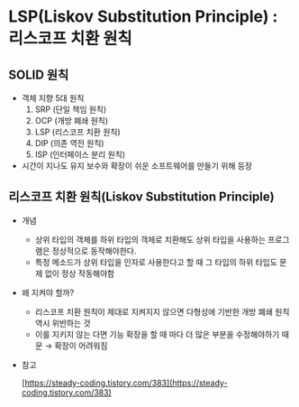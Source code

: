 # LSP(Liskov Substitution Principle) : 리스코프 치환 원칙

## SOLID 원칙

- 객체 지향 5대 원칙
    1. SRP (단일 책임 원칙)
    2. OCP (개방 폐쇄 원칙)
    3. LSP (리스코프 치환 원칙)
    4. DIP (의존 역전 원칙)
    5. ISP (인터페이스 분리 원칙)
- 시간이 지나도 유지 보수와 확장이 쉬운 소프트웨어를 만들기 위해 등장

## 리스코프 치환 원칙(Liskov Substitution Principle)

- 개념
    - 상위 타입의 객체를 하위 타입의 객체로 치환해도 상위 타입을 사용하는 프로그램은 정상적으로 동작해야한다.
    - 특정 메소드가 상위 타입을 인자로 사용한다고 할 때 그 타입의 하위 타입도 문제 없이 정상 작동해야함
- 왜 지켜야 할까?
    - 리스코프 치환 원칙이 제대로 지켜지지 않으면 다형성에 기반한 개방 폐쇄 원칙 역시 위반하는 것
    - 이를 지키지 않는 다면 기능 확장을 할 때 마다 더 많은 부분을 수정해야하기 때문 → 확장이 어려워짐

- 참고

  [https://steady-coding.tistory.com/383](https://steady-coding.tistory.com/383)